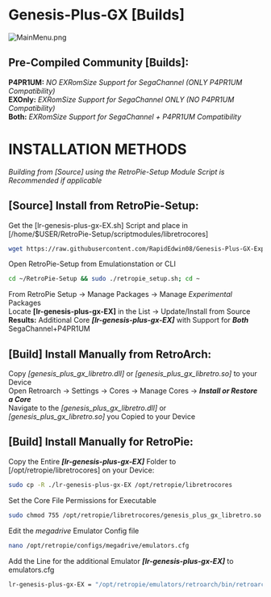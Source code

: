 # Genesis-Plus-GX [Builds]  
![MainMenu.png](https://bitbucket.org/repo/7AjE6M/images/3565283297-MainMenu.png)  

## Pre-Compiled Community [Builds]:  
**P4PR1UM:** *NO EXRomSize Support for SegaChannel (ONLY P4PR1UM Compatibility)*  
**EXOnly:** *EXRomSize Support for SegaChannel ONLY (NO P4PR1UM Compatibility)*  
**Both:** *EXRomSize Support for SegaChannel + P4PR1UM Compatibility*  

# INSTALLATION METHODS  
*Building from [Source] using the RetroPie-Setup Module Script is Recommended if applicable*  

## [Source] Install from RetroPie-Setup:  
Get the [lr-genesis-plus-gx-EX.sh] Script and place in [/home/$USER/RetroPie-Setup/scriptmodules/libretrocores]  
```bash
wget https://raw.githubusercontent.com/RapidEdwin08/Genesis-Plus-GX-Expanded-Rom-Size/master/builds/lr-genesis-plus-gx-EX.sh -P ~/RetroPie-Setup/scriptmodules/libretrocores/
```
Open RetroPie-Setup from Emulationstation or CLI  
```bash
cd ~/RetroPie-Setup && sudo ./retropie_setup.sh; cd ~
```
From RetroPie Setup -> Manage Packages -> Manage *Experimental* Packages  
Locate **[lr-genesis-plus-gx-EX]** in the List -> Update/Install from Source  
**Results:** Additional Core ***[lr-genesis-plus-gx-EX]*** with Support for ***Both*** SegaChannel+P4PR1UM  

## [Build] Install Manually from RetroArch:  
Copy *[genesis_plus_gx_libretro.dll]* or *[genesis_plus_gx_libretro.so]* to your Device  
Open Retroarch -> Settings -> Cores -> Manage Cores -> ***Install or Restore a Core***  
Navigate to the *[genesis_plus_gx_libretro.dll]* or *[genesis_plus_gx_libretro.so]* you Copied to your Device  

## [Build] Install Manually for RetroPie:  
Copy the Entire ***[lr-genesis-plus-gx-EX]*** Folder to [/opt/retropie/libretrocores] on your Device:  
```bash
sudo cp -R ./lr-genesis-plus-gx-EX /opt/retropie/libretrocores

```
Set the Core File Permissions for Executable  
```bash
sudo chmod 755 /opt/retropie/libretrocores/genesis_plus_gx_libretro.so

```
Edit the *megadrive* Emulator Config file  
```bash
nano /opt/retropie/configs/megadrive/emulators.cfg
```
Add the Line for the additional Emulator ***[lr-genesis-plus-gx-EX]*** to emulators.cfg  
```bash
lr-genesis-plus-gx-EX = "/opt/retropie/emulators/retroarch/bin/retroarch -L /opt/retropie/libretrocores/lr-genesis-plus-gx-EX/genesis_plus_gx_libretro.so --config /opt/retropie/configs/megadrive/retroarch.cfg %ROM%"
```
